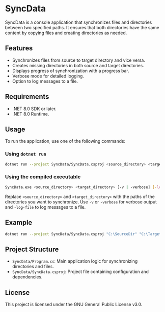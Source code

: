 # SyncData

SyncData is a console application that synchronizes files and directories between two specified paths. It ensures that both directories have the same content by copying files and creating directories as needed.

## Features

- Synchronizes files from source to target directory and vice versa.
- Creates missing directories in both source and target directories.
- Displays progress of synchronization with a progress bar.
- Verbose mode for detailed logging.
- Option to log messages to a file.

## Requirements

- .NET 8.0 SDK or later.
- .NET 8.0 Runtime.

## Usage

To run the application, use one of the following commands:

### Using `dotnet run`

```sh
dotnet run --project SyncData/SyncData.csproj <source_directory> <target_directory> [-v | -verbose] [-log-file]
```

### Using the compiled executable

```sh
SyncData.exe <source_directory> <target_directory> [-v | -verbose] [-log-file]
```

Replace `<source_directory>` and `<target_directory>` with the paths of the directories you want to synchronize. Use `-v` or `-verbose` for verbose output and `-log-file` to log messages to a file.

## Example

```sh
dotnet run --project SyncData/SyncData.csproj "C:\SourceDir" "C:\TargetDir" -v -log-file
```

## Project Structure

- `SyncData/Program.cs`: Main application logic for synchronizing directories and files.
- `SyncData/SyncData.csproj`: Project file containing configuration and dependencies.

## License

This project is licensed under the GNU General Public License v3.0.